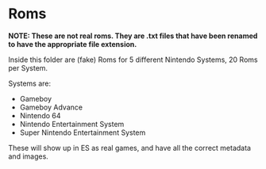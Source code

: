 # Roms

**NOTE: These are not real roms. They are .txt files that have been renamed to have the appropriate file extension.**

Inside this folder are (fake) Roms for 5 different Nintendo Systems, 20 Roms per System.

Systems are:
- Gameboy
- Gameboy Advance
- Nintendo 64
- Nintendo Entertainment System
- Super Nintendo Entertainment System

These will show up in ES as real games, and have all the correct metadata and images.
